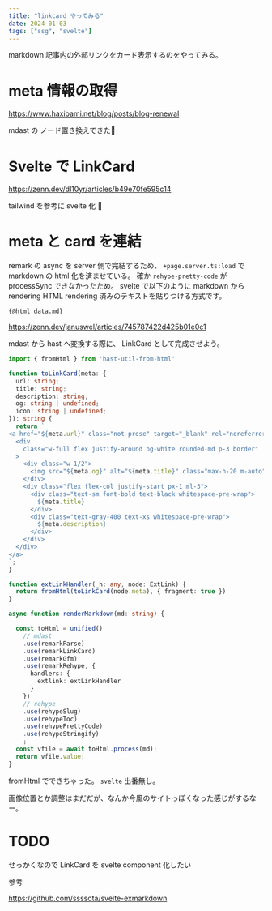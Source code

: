 ```yaml
---
title: "linkcard やってみる"
date: 2024-01-03
tags: ["ssg", "svelte"]
---
```


markdown 記事内の外部リンクをカード表示するのをやってみる。

# meta 情報の取得

https://www.haxibami.net/blog/posts/blog-renewal

mdast の ノード置き換えできた🙏

# Svelte で LinkCard

https://zenn.dev/dl10yr/articles/b49e70fe595c14

tailwind を参考に svelte 化 🙏

# meta と card を連結

remark の async を server 側で完結するため、
`+page.server.ts:load` で markdown の html 化を済ませている。
確か `rehype-pretty-code` が processSync できなかったため。
svelte で以下のように markdown から rendering HTML rendering 済みのテキストを貼りつける方式です。

```html
{@html data.md}
```

https://zenn.dev/januswel/articles/745787422d425b01e0c1

mdast から hast へ変換する際に、
LinkCard として完成させよう。

```ts
import { fromHtml } from 'hast-util-from-html'

function toLinkCard(meta: {
  url: string;
  title: string;
  description: string;
  og: string | undefined;
  icon: string | undefined;
}): string {
  return `
<a href="${meta.url}" class="not-prose" target="_blank" rel="noreferrer">
  <div
    class="w-full flex justify-around bg-white rounded-md p-3 border"
  >
    <div class="w-1/2">
      <img src="${meta.og}" alt="${meta.title}" class="max-h-20 m-auto" />
    </div>
    <div class="flex flex-col justify-start px-1 ml-3">
      <div class="text-sm font-bold text-black whitespace-pre-wrap">
        ${meta.title}
      </div>
      <div class="text-gray-400 text-xs whitespace-pre-wrap">
        ${meta.description}
      </div>
    </div>
  </div>
</a>
`;
}

function extLinkHandler(_h: any, node: ExtLink) {
  return fromHtml(toLinkCard(node.meta), { fragment: true })
}

async function renderMarkdown(md: string) {

  const toHtml = unified()
    // mdast
    .use(remarkParse)
    .use(remarkLinkCard)
    .use(remarkGfm)
    .use(remarkRehype, {
      handlers: {
        extlink: extLinkHandler
      }
    })
    // rehype
    .use(rehypeSlug)
    .use(rehypeToc)
    .use(rehypePrettyCode)
    .use(rehypeStringify)
    ;
  const vfile = await toHtml.process(md);
  return vfile.value;
}
```

fromHtml でできちゃった。
`svelte` 出番無し。

画像位置とか調整はまだだが、なんか今風のサイトっぽくなった感じがするなー。

# TODO

せっかくなので LinkCard を svelte component 化したい

参考

https://github.com/ssssota/svelte-exmarkdown

